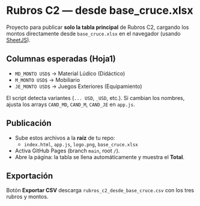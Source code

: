 # Rubros C2 — desde base_cruce.xlsx
Proyecto para publicar **solo la tabla principal** de Rubros C2,
cargando los montos directamente desde `base_cruce.xlsx` en el navegador
(usando [SheetJS](https://sheetjs.com/)).

## Columnas esperadas (Hoja1)
- `MD_MONTO USD$` → Material Lúdico (Didáctico)
- `M_MONTO USD$`  → Mobiliario
- `JE_MONTO USD$` → Juegos Exteriores (Equipamiento)

El script detecta variantes (`... USD`, `_USD`, etc.). Si cambian los nombres,
ajusta los arrays `CAND_MD`, `CAND_M`, `CAND_JE` en `app.js`.

## Publicación
- Sube estos archivos a la **raíz** de tu repo:
  - `index.html`, `app.js`, `logo.png`, `base_cruce.xlsx`
- Activa GitHub Pages (branch `main`, root `/`).
- Abre la página: la tabla se llena automáticamente y muestra el **Total**.

## Exportación
Botón **Exportar CSV** descarga `rubros_c2_desde_base_cruce.csv` con los tres rubros y montos.
